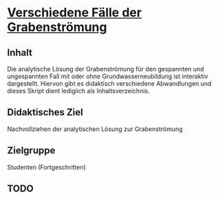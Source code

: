 # [Verschiedene Fälle der Grabenströmung](Uebersicht.ipynb)
## Inhalt
Die analytische Lösung der Grabenströmung für den gespannten und ungespannten Fall mit oder ohne Grundwasserneubildung ist interaktiv dargestellt. Hiervon gibt es didaktisch verschiedene Abwandlungen und dieses Skript dient lediglich als Inhaltsverzeichnis.

## Didaktisches Ziel
Nachvollziehen der analytischen Lösung zur Grabenströmung

## Zielgruppe
Studenten (Fortgeschritten)

## **TODO**

